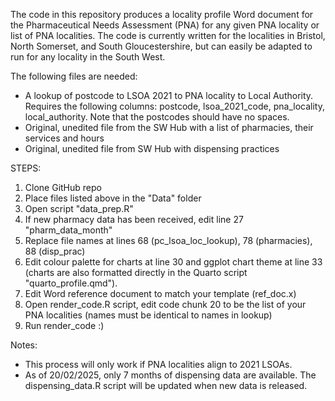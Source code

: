 The code in this repository produces a locality profile Word document for the Pharmaceutical Needs Assessment (PNA) for any given PNA locality or list of PNA localities.
The code is currently written for the localities in Bristol, North Somerset, and South Gloucestershire, but can easily be adapted to run for any locality in the South West.

The following files are needed:
- A lookup of postcode to LSOA 2021 to PNA locality to Local Authority. Requires the following columns: postcode, lsoa_2021_code, pna_locality, local_authority. Note that the postcodes should have no spaces.
- Original, unedited file from the SW Hub with a list of pharmacies, their services and hours
- Original, unedited file from SW Hub with dispensing practices

STEPS:
1. Clone GitHub repo
2. Place files listed above in the "Data" folder
3. Open script "data_prep.R"
4. If new pharmacy data has been received, edit line 27 "pharm_data_month"
5. Replace file names at lines 68 (pc_lsoa_loc_lookup), 78 (pharmacies), 88 (disp_prac)
6. Edit colour palette for charts at line 30 and ggplot chart theme at line 33 (charts are also formatted directly in the Quarto script "quarto_profile.qmd").
7. Edit Word reference document to match your template (ref_doc.x)
8. Open render_code.R script, edit code chunk 20 to be the list of your PNA localities (names must be identical to names in lookup)
9. Run render_code :)

Notes:
- This process will only work if PNA localities align to 2021 LSOAs.
- As of 20/02/2025, only 7 months of dispensing data are available. The dispensing_data.R script will be updated when new data is released.
